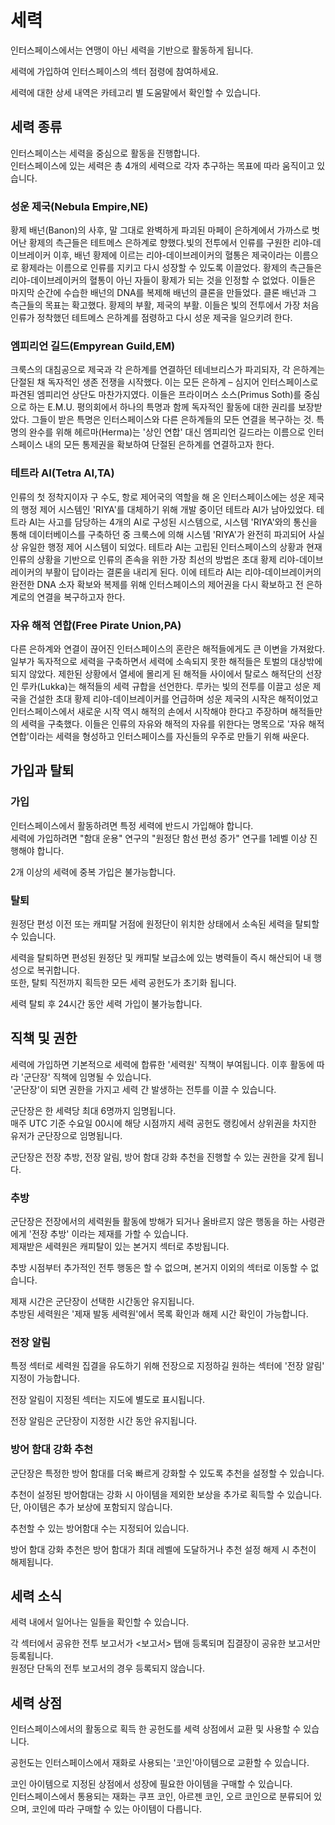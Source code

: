 # 세력

인터스페이스에서는 연맹이 아닌 세력을 기반으로 활동하게 됩니다.

세력에 가입하여 인터스페이스의 섹터 점령에 참여하세요.

세력에 대한 상세 내역은 카테고리 별 도움말에서 확인할 수 있습니다.


## 세력 종류

인터스페이스는 세력을 중심으로 활동을 진행합니다.<br>
인터스페이스에 있는 세력은 총 4개의 세력으로 각자 추구하는 목표에 따라 움직이고 있습니다.

### 성운 제국(Nebula Empire,NE)

황제 배넌(Banon)의 사후, 말 그대로 완벽하게 파괴된 마페이 은하계에서 가까스로 벗어난 황제의 측근들은 테트메스 은하계로 향했다.빛의 전투에서 인류를 구원한 리야-데이브레이커 이후, 배넌 황제에 이르는 리야-데이브레이커의 혈통은 제국이라는 이름으로 황제라는 이름으로 인류를 지키고 다시 성장할 수 있도록 이끌었다. 황제의 측근들은 리야-데이브레이커의 혈통이 아닌 자들이 황제가 되는 것을 인정할 수 없었다. 이들은 마지막 순간에 수습한 배넌의 DNA를 복제해 배넌의 클론을 만들었다. 클론 배넌과 그 측근들의 목표는 확고했다. 황제의 부활, 제국의 부활. 이들은 빛의 전투에서 가장 처음 인류가 정착했던 테트메스 은하계를 점령하고 다시 성운 제국을 일으키려 한다.

### 엠피리언 길드(Empyrean Guild,EM)

크룩스의 대침공으로 제국과 각 은하계를 연결하던 테네브리스가 파괴되자, 각 은하계는 단절된 채 독자적인 생존 전쟁을 시작했다. 이는 모든 은하계 – 심지어 인터스페이스로 파견된 엠피리언 상단도 마찬가지였다. 이들은 프라이머스 소스(Primus Soth)를 중심으로 하는 E.M.U. 평의회에서 하나의 특명과 함께 독자적인 활동에 대한 권리를 보장받았다. 그들이 받은 특명은 인터스페이스와 다른 은하계들의 모든 연결을 복구하는 것. 특명의 완수를 위해 헤르마(Herma)는 '상인 연합' 대신 엠피리언 길드라는 이름으로 인터스페이스 내의 모든 통제권을 확보하여 단절된 은하계를 연결하고자 한다.

### 테트라 AI(Tetra AI,TA)

인류의 첫 정착지이자 구 수도, 항로 제어국의 역할을 해 온 인터스페이스에는 성운 제국의 행정 제어 시스템인 'RIYA'를 대체하기 위해 개발 중이던 테트라 AI가 남아있었다. 테트라 AI는 사고를 담당하는 4개의 AI로 구성된 시스템으로, 시스템 'RIYA'와의 통신을 통해 데이터베이스를 구축하던 중 크룩스에 의해 시스템 'RIYA'가 완전히 파괴되어 사실상 유일한 행정 제어 시스템이 되었다. 테트라 AI는 고립된 인터스페이스의 상황과 현재 인류의 상황을 기반으로 인류의 존속을 위한 가장 최선의 방법은 초대 황제 리야-데이브레이커의 부활이 답이라는 결론을 내리게 된다. 이에 테트라 AI는 리야-데이브레이커의 완전한 DNA 소자 확보와 복제를 위해 인터스페이스의 제어권을 다시 확보하고 전 은하계로의 연결을 복구하고자 한다.

### 자유 해적 연합(Free Pirate Union,PA)

다른 은하계와 연결이 끊어진 인터스페이스의 혼란은 해적들에게도 큰 이변을 가져왔다. 일부가 독자적으로 세력을 구축하면서 세력에 소속되지 못한 해적들은 토벌의 대상밖에 되지 않았다. 제한된 상황에서 열세에 몰리게 된 해적들 사이에서 탈로스 해적단의 선장인 루카(Lukka)는 해적들의 세력 규합을 선언한다. 루카는 빛의 전투를 이끌고 성운 제국을 건설한 초대 황제 리야-데이브레이커를 언급하며 성운 제국의 시작은 해적이었고 인터스페이스에서 새로운 시작 역시 해적의 손에서 시작해야 한다고 주장하며 해적들만의 세력을 구축했다. 이들은 인류의 자유와 해적의 자유를 위한다는 명목으로 '자유 해적 연합'이라는 세력을 형성하고 인터스페이스를 자신들의 우주로 만들기 위해 싸운다.


## 가입과 탈퇴

### 가입

인터스페이스에서 활동하려면 특정 세력에 반드시 가입해야 합니다.<br>
세력에 가입하려면 "함대 운용" 연구의 "원정단 함선 편성 증가" 연구를 1레벨 이상 진행해야 합니다.

2개 이상의 세력에 중복 가입은 불가능합니다.

### 탈퇴

원정단 편성 이전 또는 캐피탈 거점에 원정단이 위치한 상태에서 소속된 세력을 탈퇴할 수 있습니다.

세력을 탈퇴하면 편성된 원정단 및 캐피탈 보급소에 있는 병력들이 즉시 해산되어 내 행성으로 복귀합니다.<br>
또한, 탈퇴 직전까지 획득한 모든 세력 공헌도가 초기화 됩니다.

세력 탈퇴 후 24시간 동안 세력 가입이 불가능합니다.


## 직책 및 권한

세력에 가입하면 기본적으로 세력에 합류한 '세력원' 직책이 부여됩니다. 이후 활동에 따라 '군단장' 직책에 임명될 수 있습니다.<br>
'군단장'이 되면 권한을 가지고 세력 간 발생하는 전투를 이끌 수 있습니다.

군단장은 한 세력당 최대 6명까지 임명됩니다.<br>
매주 UTC 기준 수요일 00시에 해당 시점까지 세력 공헌도 랭킹에서 상위권을 차지한 유저가 군단장으로 임명됩니다.

군단장은 전장 추방, 전장 알림, 방어 함대 강화 추천을 진행할 수 있는 권한을 갖게 됩니다.

### 추방

군단장은 전장에서의 세력원들 활동에 방해가 되거나 올바르지 않은 행동을 하는 사령관에게 '전장 추방' 이라는 제재를 가할 수 있습니다.<br>
제재받은 세력원은 캐피탈이 있는 본거지 섹터로 추방됩니다.

추방 시점부터 추가적인 전투 행동은 할 수 없으며, 본거지 이외의 섹터로 이동할 수 없습니다.

제재 시간은 군단장이 선택한 시간동안 유지됩니다.<br>
추방된 세력원은 '제재 발동 세력원'에서 목록 확인과 해제 시간 확인이 가능합니다.

### 전장 알림

특정 섹터로 세력원 집결을 유도하기 위해 전장으로 지정하길 원하는 섹터에 '전장 알림' 지정이 가능합니다.

전장 알림이 지정된 섹터는 지도에 별도로 표시됩니다.

전장 알림은 군단장이 지정한 시간 동안 유지됩니다.

### 방어 함대 강화 추천

군단장은 특정한 방어 함대를 더욱 빠르게 강화할 수 있도록 추천을 설정할 수 있습니다.

추천이 설정된 방어함대는 강화 시 아이템을 제외한 보상을 추가로 획득할 수 있습니다.<br>
단, 아이템은 추가 보상에 포함되지 않습니다.

추천할 수 있는 방어함대 수는 지정되어 있습니다.

방어 함대 강화 추천은 방어 함대가 최대 레벨에 도달하거나 추천 설정 해제 시 추천이 해제됩니다.


## 세력 소식

세력 내에서 일어나는 일들을 확인할 수 있습니다.

각 섹터에서 공유한 전투 보고서가 <보고서> 탭애 등록되며 집결장이 공유한 보고서만 등록됩니다.<br>
원정단 단독의 전투 보고서의 경우 등록되지 않습니다.


## 세력 상점

인터스페이스에서의 활동으로 획득 한 공헌도를 세력 상점에서 교환 및 사용할 수 있습니다.

공헌도는 인터스페이스에서 재화로 사용되는 '코인'아이템으로 교환할 수 있습니다.

코인 아이템으로 지정된 상점에서 성장에 필요한 아이템을 구매할 수 있습니다.<br>
인터스페이스에서 통용되는 재화는 쿠프 코인, 아르젠 코인, 오르 코인으로 분류되어 있으며, 코인에 따라 구매할 수 있는 아이템이 다릅니다.